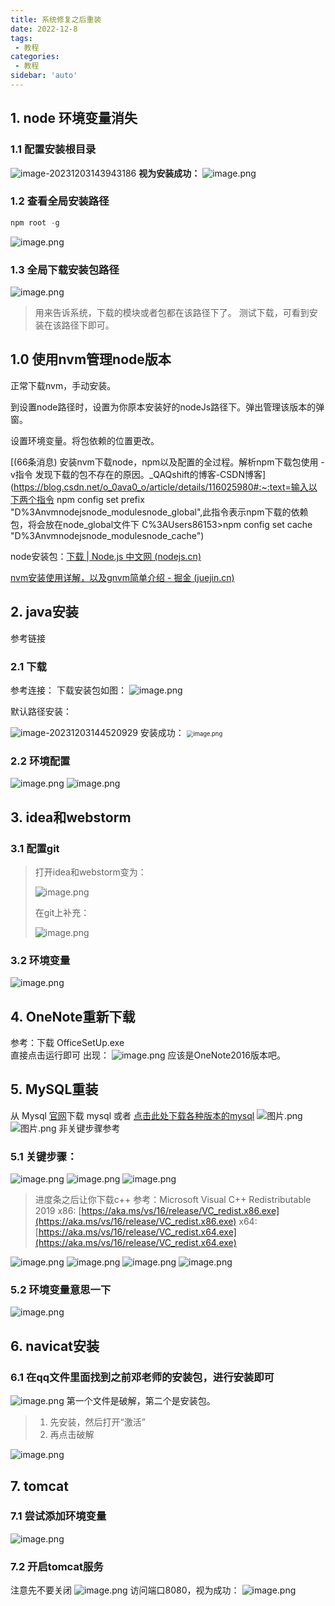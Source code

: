 ```yaml
---
title: 系统修复之后重装
date: 2022-12-8
tags:
 - 教程
categories:
 - 教程
sidebar: 'auto'
---
```

## 1.  node 环境变量消失

### 1.1 配置安装根目录

 ![image-20231203143943186](https://gitee.com/zhizhu_wlz/image-for-md/raw/master/image-20231203143943186.png)
**视为安装成功：**
![image.png](https://gitee.com/zhizhu_wlz/image-for-md/raw/master/1665908400357-18cf04fb-b870-4a9f-890b-ba3ee53cf034.png)

### 1.2 查看全局安装路径
```powershell
npm root -g
```
 ![image.png](https://gitee.com/zhizhu_wlz/image-for-md/raw/master/1665909631012-f9d1a300-0fd3-48cd-87c3-b81e83a5e1a9.png)
### 1.3 全局下载安装包路径
 ![image.png](https://gitee.com/zhizhu_wlz/image-for-md/raw/master/1665915777306-0c23e24b-7194-41d6-926c-555105999404.png)
> 用来告诉系统，下载的模块或者包都在该路径下了。
> 测试下载，可看到安装在该路径下即可。

## 1.0 使用nvm管理node版本

正常下载nvm，手动安装。

到设置node路径时，设置为你原本安装好的nodeJs路径下。弹出管理该版本的弹窗。

设置环境变量。将包依赖的位置更改。

[(66条消息) 安装nvm下载node，npm以及配置的全过程。解析npm下载包使用 -v指令 发现下载的包不存在的原因。_QAQshift的博客-CSDN博客](https://blog.csdn.net/o_0ava0_o/article/details/116025980#:~:text=输入以下两个指令 npm config set prefix "D%3Anvmnodejsnode_modulesnode_global",此指令表示npm下载的依赖包，将会放在node_global文件下 C%3AUsers86153>npm config set cache "D%3Anvmnodejsnode_modulesnode_cache")

node安装包：[下载 | Node.js 中文网 (nodejs.cn)](https://nodejs.cn/download/)

[nvm安装使用详解，以及gnvm简单介绍 - 掘金 (juejin.cn)](https://juejin.cn/post/7246416857309855801#heading-8)

## 2. java安装

参考链接 
### 2.1 下载
参考连接：
下载安装包如图：
![image.png](https://gitee.com/zhizhu_wlz/image-for-md/raw/master/1665926228818-b2ad037b-0b7f-451d-b12b-a91ca79d178e.png)

默认路径安装：

![image-20231203144520929](https://gitee.com/zhizhu_wlz/image-for-md/raw/master/image-20231203144520929.png)
安装成功：
<img src="https://cdn.nlark.com/yuque/0/2022/png/32615238/1665926288311-63ca2ac0-585f-4b6c-8b99-20e0fbebb34e.png#averageHue=%23a5814d&clientId=uf1ace7c5-74a8-4&crop=0&crop=0&crop=1&crop=1&errorMessage=unknown error&from=paste&height=167&id=u0449b9b5&margin=[object Object]&name=image.png&originHeight=209&originWidth=708&originalType=binary&ratio=1&rotation=0&showTitle=false&size=24134&status=error&style=none&taskId=u5ccb5698-9d98-4b77-936d-415e25fccf8&title=&width=566.4" alt="image.png" style="zoom:67%;" />

### 2.2 环境配置
![image.png](https://gitee.com/zhizhu_wlz/image-for-md/raw/master/1665923987287-15923645-eb94-4635-bbfb-4838b346ff88.png)
![image.png](https://gitee.com/zhizhu_wlz/image-for-md/raw/master/1665924009549-68b13633-dc77-46d3-a211-2575d12aba41.png)

## 3. idea和webstorm
### 3.1 配置git

> 打开idea和webstorm变为：
>
>  ![image.png](https://gitee.com/zhizhu_wlz/image-for-md/raw/master/1665927755320-134e9be5-f9e6-4fe9-bcf5-656edf3a6cde.png)
>
> 在git上补充：
>
>  ![image.png](https://gitee.com/zhizhu_wlz/image-for-md/raw/master/1665927816963-9710b864-18fb-4a15-84f6-fe4ab215b091.png)

 

### 3.2 环境变量

 ![image.png](https://gitee.com/zhizhu_wlz/image-for-md/raw/master/1665927923701-6ff54365-ca59-4a06-9f90-d10a33529c70.png)
## 4. OneNote重新下载
参考：下载 OfficeSetUp.exe  
直接点击运行即可 出现：
![image.png](https://gitee.com/zhizhu_wlz/image-for-md/raw/master/1666018308692-4d7454dd-4015-4ae1-9321-78ddce72cf30.png)
应该是OneNote2016版本吧。
## 5. MySQL重装
从 Mysql [官网](https://dev.mysql.com/downloads/installer/)下载 mysql 或者 [点击此处下载各种版本的mysql](https://downloads.mysql.com/archives/installer/)
 ![图片.png](https://gitee.com/zhizhu_wlz/image-for-md/raw/master/1667579118235-43b6ad1a-9274-438b-9b57-d24ef686c2a8.png) ![图片.png](https://gitee.com/zhizhu_wlz/image-for-md/raw/master/1667579154172-d8a47e6f-98e8-40e1-932f-3a73cc0829fb.png)
非关键步骤参考 

### 5.1 关键步骤：
![image.png](https://gitee.com/zhizhu_wlz/image-for-md/raw/master/1666018847648-1a687185-766b-44a7-8c5d-5766cd5a566e.png)
![image.png](https://gitee.com/zhizhu_wlz/image-for-md/raw/master/1666019746920-15d93e0f-db23-45d5-87b8-e1eeda72a186.png)
![image.png](https://gitee.com/zhizhu_wlz/image-for-md/raw/master/1666019857226-170cba5b-d9d1-4fe4-b356-ae22dee89bd4.png)

> 进度条之后让你下载c++
> 参考：Microsoft Visual C++ Redistributable 2019
> x86: [https://aka.ms/vs/16/release/VC_redist.x86.exe](https://aka.ms/vs/16/release/VC_redist.x86.exe)
> x64: [https://aka.ms/vs/16/release/VC_redist.x64.exe](https://aka.ms/vs/16/release/VC_redist.x64.exe)

![image.png](https://gitee.com/zhizhu_wlz/image-for-md/raw/master/1666021098769-58e6cd61-5b3b-421d-8b1b-b418c294c72a.png)
![image.png](https://gitee.com/zhizhu_wlz/image-for-md/raw/master/1666021191190-d0242e00-0b2b-4420-a941-bdfe06ac6fae.png)
![image.png](https://gitee.com/zhizhu_wlz/image-for-md/raw/master/1666021316157-4ad120a6-9f1a-41ad-ba83-5ce10e28be0c.png)
![image.png](https://gitee.com/zhizhu_wlz/image-for-md/raw/master/1666021359798-debf9d5b-7a6a-4090-bf3f-919c8266ab4a.png)

### 5.2 环境变量意思一下
 ![image.png](https://gitee.com/zhizhu_wlz/image-for-md/raw/master/1666021505801-e41352ad-f1f0-4535-a68d-2c898c293987.png)
## 6. navicat安装
### 6.1 在qq文件里面找到之前邓老师的安装包，进行安装即可
![image.png](https://gitee.com/zhizhu_wlz/image-for-md/raw/master/1666068262728-9db9861e-a749-4411-800c-998dcb9fda71.png)
第一个文件是破解，第二个是安装包。

> 1. 先安装，然后打开“激活”
> 2. 再点击破解
> 
![image.png](https://gitee.com/zhizhu_wlz/image-for-md/raw/master/1666090689884-778db89c-6013-4a18-88eb-eab7efcf3b87.png)


## 7. tomcat
### 7.1 尝试添加环境变量
![image.png](https://gitee.com/zhizhu_wlz/image-for-md/raw/master/1666091051468-f7e627e1-b54b-47fd-abb0-b252d9214950.png)
### 7.2 开启tomcat服务
注意先不要关闭
![image.png](https://gitee.com/zhizhu_wlz/image-for-md/raw/master/1666091260372-91f170fa-6aa7-457e-9122-efaf7731c9c3.png)
访问端口8080，视为成功：
![image.png](https://gitee.com/zhizhu_wlz/image-for-md/raw/master/1666091369720-f0455ef8-6334-42cd-adf2-b96c876552b2.png)
